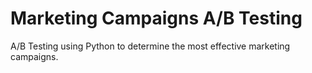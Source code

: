 # Marketing Campaigns A/B Testing
A/B Testing using Python to determine the most effective marketing campaigns.
